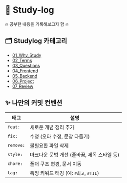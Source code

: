 # 📝 Study-log

<p>🔥 공부한 내용을 기록해보고자 함 🔥</p>

## 🗂️ Studylog 카테고리

- [01_Why_Study](https://github.com/HyeEmpathyDev/Study-log/tree/Study_log/01_Why_Study)
- [02_Terms](https://github.com/HyeEmpathyDev/Study-log/tree/Study_log/02_Terms)
- [03_Questions](https://github.com/HyeEmpathyDev/Study-log/tree/Study_log/03_Questions)
- [04_Frontend](https://github.com/HyeEmpathyDev/Study-log/tree/Study_log/04_Frontend)
- [05_Backend](https://github.com/HyeEmpathyDev/Study-log/tree/Study_log/05_Backend)
- [06_Project](https://github.com/HyeEmpathyDev/Study-log/tree/Study_log/06_Review)
- [07_Review](https://github.com/HyeEmpathyDev/Study-log/tree/Study_log/07_Review)

## ✨ 나만의 커밋 컨벤션

| 태그      | 설명                                        |
| --------- | ------------------------------------------- |
| `feat:`   | 새로운 개념 정리 추가                       |
| `fix:`    | 수정 (오타 수정, 문장 다듬기)               |
| `remove:` | 불필요한 파일 삭제                          |
| `style:`  | 마크다운 문법 개선 (줄바꿈, 제목 스타일 등) |
| `chore:`  | 폴더 구조 변경, 문서 이동                   |
| `tag:`    | 특정 키워드 태깅 (예: `#회고`, `#TIL`)      |
